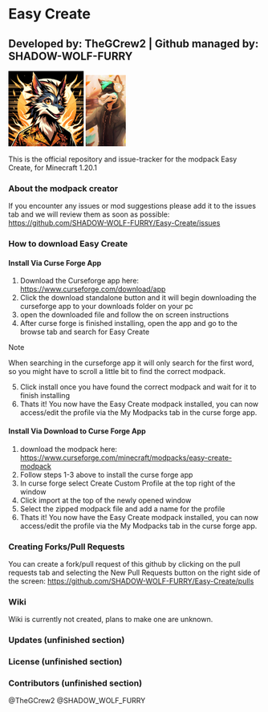 # Easy Create
## Developed by: TheGCrew2 | Github managed by: SHADOW-WOLF-FURRY 
[<img src="image_2024-06-26_075933536.png" width="150"/>](image_2024-06-26_075933536.png)
[<img src="HD-wallpaper-gamer-furry-art-lobo~2.jpg" width="80"/>](HD-wallpaper-gamer-furry-art-lobo~2.jpg)

This is the official repository and issue-tracker for the modpack Easy Create, for Minecraft 1.20.1

### About the modpack creator



If you encounter any issues or mod suggestions please add it to the issues tab and we will review them as soon as possible: https://github.com/SHADOW-WOLF-FURRY/Easy-Create/issues

### How to download Easy Create

#### Install Via Curse Forge App
1. Download the Curseforge app here: https://www.curseforge.com/download/app
2. Click the download standalone button and it will begin downloading the curseforge app to your downloads folder on your pc
3. open the downloaded file and follow the on screen instructions
4. After curse forge is finished installing, open the app and go to the browse tab and search for Easy Create
> [!NOTE]
> When searching in the curseforge app it will only search for the first word, so you might have to scroll a little bit to find the correct modpack.
5. Click install once you have found the correct modpack and wait for it to finish installing
6. Thats it! You now have the Easy Create modpack installed, you can now access/edit the profile via the My Modpacks tab in the curse forge app.

#### Install Via Download to Curse Forge App
1. download the modpack here: https://www.curseforge.com/minecraft/modpacks/easy-create-modpack
2. Follow steps 1-3 above to install the curse forge app
3. In curse forge select Create Custom Profile at the top right of the window
4. Click import at the top of the newly opened window
5. Select the zipped modpack file and add a name for the profile
6. Thats it! You now have the Easy Create modpack installed, you can now access/edit the profile via the My Modpacks tab in the curse forge app.

### Creating Forks/Pull Requests

You can create a fork/pull request of this github by clicking on the pull requests tab and selecting the New Pull Requests button on the right side of the screen: https://github.com/SHADOW-WOLF-FURRY/Easy-Create/pulls

### Wiki

Wiki is currently not created, plans to make one are unknown.

### Updates (unfinished section)

<!-- Link updates to this section later -->

### License (unfinished section)

<!-- Add license to section later -->

### Contributors (unfinished section)

@TheGCrew2
@SHADOW_WOLF_FURRY

<!-- Fix this section later -->
